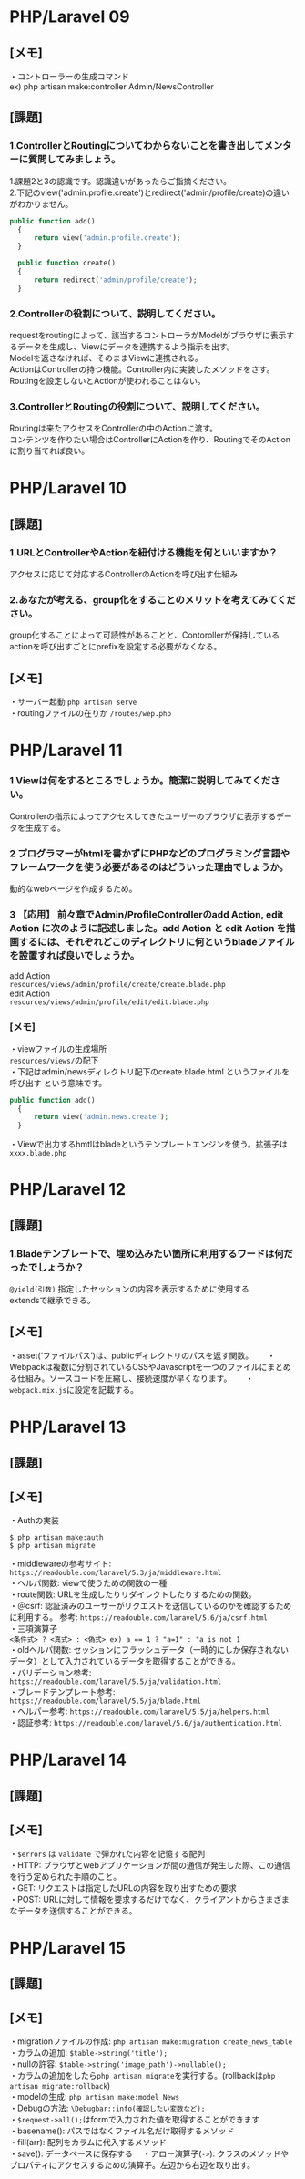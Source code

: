# PHP/Laravel 09  
## [メモ]  
・コントローラーの生成コマンド  
ex) php artisan make:controller Admin/NewsController


## [課題]  
### 1.ControllerとRoutingについてわからないことを書き出してメンターに質問してみましょう。  
1.課題2と3の認識です。認識違いがあったらご指摘ください。  
2.下記のview('admin.profile.create')とredirect('admin/profile/create)の違いがわかりません。

```php
public function add()
  {
      return view('admin.profile.create');
  }

  public function create()
  {
      return redirect('admin/profile/create');
  }
```

### 2.Controllerの役割について、説明してください。  
requestをroutingによって、該当するコントローラがModelがブラウザに表示するデータを生成し、Viewにデータを連携するよう指示を出す。  
Modelを返さなければ、そのままViewに連携される。  
ActionはControllerの持つ機能。Controller内に実装したメソッドをさす。  
Routingを設定しないとActionが使われることはない。  

### 3.ControllerとRoutingの役割について、説明してください。  
Routingは来たアクセスをControllerの中のActionに渡す。  
コンテンツを作りたい場合はControllerにActionを作り、RoutingでそのActionに割り当てれば良い。  

# PHP/Laravel 10
## [課題]
### 1.URLとControllerやActionを紐付ける機能を何といいますか？

アクセスに応じて対応するControllerのActionを呼び出す仕組み

### 2.あなたが考える、group化をすることのメリットを考えてみてください。

group化することによって可読性があることと、Contorollerが保持しているactionを呼び出すごとにprefixを設定する必要がなくなる。

## [メモ]
・サーバー起動 `php artisan serve`  
・routingファイルの在りか `/routes/wep.php`  

# PHP/Laravel 11  
### 1 Viewは何をするところでしょうか。簡潔に説明してみてください。  

Controllerの指示によってアクセスしてきたユーザーのブラウザに表示するデータを生成する。  

### 2 プログラマーがhtmlを書かずにPHPなどのプログラミング言語やフレームワークを使う必要があるのはどういった理由でしょうか。  

動的なwebページを作成するため。  

### 3 【応用】 前々章でAdmin/ProfileControllerのadd Action, edit Action に次のように記述しました。add Action と edit Action を描画するには、それぞれどこのディレクトリに何というbladeファイルを設置すれば良いでしょうか。  

add Action  
`resources/views/admin/profile/create/create.blade.php`  
edit Action  
`resources/views/admin/profile/edit/edit.blade.php`  

### [メモ]
・viewファイルの生成場所  
`resources/views/`の配下  
・下記はadmin/newsディレクトリ配下のcreate.blade.html というファイルを呼び出す という意味です。  
```php
public function add()
  {
      return view('admin.news.create');
  }
```  
・Viewで出力するhmtlはbladeというテンプレートエンジンを使う。拡張子は`xxxx.blade.php`  

# PHP/Laravel 12  

## [課題]   
### 1.Bladeテンプレートで、埋め込みたい箇所に利用するワードは何だったでしょうか？   
`@yield(引数)` 指定したセッションの内容を表示するために使用する  
extendsで継承できる。　　

## [メモ]  
・asset(‘ファイルパス’)は、publicディレクトリのパスを返す関数。　　
・Webpackは複数に分割されているCSSやJavascriptを一つのファイルにまとめる仕組み。ソースコードを圧縮し、接続速度が早くなります。　　
・`webpack.mix.js`に設定を記載する。　　

# PHP/Laravel 13  

## [課題]  

## [メモ]  
・Authの実装  
```
$ php artisan make:auth
$ php artisan migrate
```  

・middlewareの参考サイト: `https://readouble.com/laravel/5.3/ja/middleware.html`  
・ヘルパ関数: viewで使うための関数の一種  
・route関数: URLを生成したりリダイレクトしたりするための関数。  
・＠csrf: 認証済みのユーザーがリクエストを送信しているのかを確認するために利用する。  参考: `https://readouble.com/laravel/5.6/ja/csrf.html`  
・三項演算子  
`<条件式> ? <真式> : <偽式> ex) a == 1 ? "a=1" : "a is not 1`  
・oldヘルパ関数: セッションにフラッシュデータ（一時的にしか保存されないデータ）として入力されているデータを取得することができる。  
・バリデーション参考: `https://readouble.com/laravel/5.5/ja/validation.html`  
・ブレードテンプレート参考: `https://readouble.com/laravel/5.5/ja/blade.html`  
・ヘルパー参考: `https://readouble.com/laravel/5.5/ja/helpers.html`  
・認証参考: `https://readouble.com/laravel/5.6/ja/authentication.html`  

# PHP/Laravel 14  

## [課題]  

## [メモ]  
・`$errors` は `validate` で弾かれた内容を記憶する配列  
・HTTP: ブラウザとwebアプリケーションが間の通信が発生した際、この通信を行う定められた手順のこと。  
・GET: リクエストは指定したURLの内容を取り出すための要求  
・POST: URLに対して情報を要求するだけでなく、クライアントからさまざまなデータを送信することができる。

# PHP/Laravel 15   

## [課題]  

## [メモ]  
・migrationファイルの作成: `php artisan make:migration create_news_table`  
・カラムの追加: `$table->string('title');`  
・nullの許容: `$table->string('image_path')->nullable();`  
・カラムの追加をしたら`php artisan migrate`を実行する。(rollbackは`php artisan migrate:rollback`)  
・modelの生成: `php artisan make:model News`  
・Debugの方法: `\Debugbar::info(確認したい変数など);`  
・`$request->all();`はformで入力された値を取得することができます  
・basename(): パスではなくファイル名だけ取得するメソッド  
・fill(arr): 配列をカラムに代入するメソッド  
・save(): データベースに保存する　
・アロー演算子(`->`): クラスのメソッドやプロパティにアクセスするための演算子。左辺から右辺を取り出す。　









